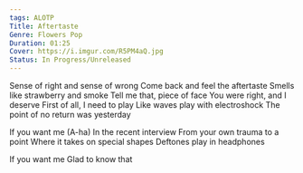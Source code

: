 ```yaml
---
tags: ALOTP
Title: Aftertaste
Genre: Flowers Pop
Duration: 01:25
Cover: https://i.imgur.com/R5PM4aQ.jpg
Status: In Progress/Unreleased
---
```


Sense of right and sense of wrong
Come back and feel the aftertaste
Smells like strawberry and smoke
Tell me that, piece of face
You were right, and I deserve
First of all, I need to play
Like waves play with electroshock
The point of no return was yesterday

If you want me (A-ha)
In the recent interview
From your own trauma to a point
Where it takes on special shapes
Deftones play in headphones

If you want me
Glad to know that